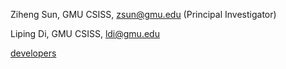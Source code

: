 
Ziheng Sun, GMU CSISS, zsun@gmu.edu (Principal Investigator)

Liping Di, GMU CSISS, ldi@gmu.edu

[developers](https://github.com/ESIPFed/Geoweaver/graphs/contributors)



